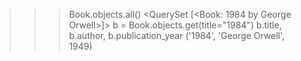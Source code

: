 >>> Book.objects.all()
<QuerySet [<Book: 1984 by George Orwell>]>
>>> b = Book.objects.get(title="1984")
>>> b.title, b.author, b.publication_year
('1984', 'George Orwell', 1949)

